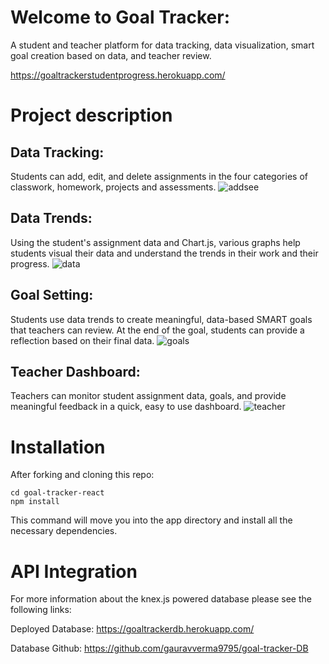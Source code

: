 # Welcome to Goal Tracker:
A student and teacher platform for data tracking, data visualization, smart goal creation based on data, and teacher review.

https://goaltrackerstudentprogress.herokuapp.com/

# Project description
## Data Tracking:
Students can add, edit, and delete assignments in the four categories of classwork, homework, projects and assessments.
![addsee](https://user-images.githubusercontent.com/32685092/35702729-1882aaea-0757-11e8-84ad-4927298360ff.gif)

## Data Trends:
Using the student's assignment data and Chart.js, various graphs help students visual their data and understand the trends in their work and their progress.
![data](https://user-images.githubusercontent.com/32685092/35702904-a080843a-0757-11e8-9c55-77ad978aeb62.gif)

## Goal Setting:
Students use data trends to create meaningful, data-based SMART goals that teachers can review. At the end of the goal, students can provide a reflection based on their final data.
![goals](https://user-images.githubusercontent.com/32685092/35702945-be8a4e5c-0757-11e8-8b39-4eb917567143.gif)

## Teacher Dashboard:
Teachers can monitor student assignment data, goals, and provide meaningful feedback in a quick, easy to use dashboard.
![teacher](https://user-images.githubusercontent.com/32685092/35702929-b4f3c058-0757-11e8-8765-fe27b6137656.gif)

# Installation
After forking and cloning this repo:
```
cd goal-tracker-react
npm install

```
This command will move you into the app directory and install all the necessary dependencies.

# API Integration
For more information about the knex.js powered database please see the following links:

Deployed Database:
https://goaltrackerdb.herokuapp.com/

Database Github:
https://github.com/gauravverma9795/goal-tracker-DB


